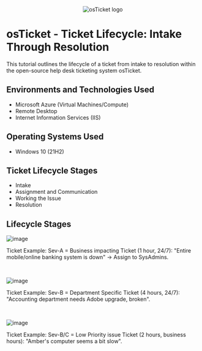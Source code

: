 <p align="center">
<img src="https://i.imgur.com/Clzj7Xs.png" alt="osTicket logo"/>
</p>

<h1>osTicket - Ticket Lifecycle: Intake Through Resolution</h1>
This tutorial outlines the lifecycle of a ticket from intake to resolution within the open-source help desk ticketing system osTicket.<br />


<h2>Environments and Technologies Used</h2>

- Microsoft Azure (Virtual Machines/Compute)
- Remote Desktop
- Internet Information Services (IIS)

<h2>Operating Systems Used </h2>

- Windows 10</b> (21H2)

<h2>Ticket Lifecycle Stages</h2>

- Intake
- Assignment and Communication
- Working the Issue
- Resolution

<h2>Lifecycle Stages</h2>

<p>

  ![image](https://github.com/anthonymdiaz/ticket-lifecycle/assets/167942930/89661b73-665d-4eae-af43-d8f3a169e28e)

</p>
<p>
Ticket Example:
Sev-A = Business impacting Ticket (1 hour, 24/7): "Entire mobile/online banking system is down" -> Assign to SysAdmins.</p>
<br />

<p>

  ![image](https://github.com/anthonymdiaz/ticket-lifecycle/assets/167942930/6a2b08dc-84c8-4eae-9f20-ed557125ed16)

</p>
<p>
Ticket Example: 
Sev-B = Department Specific Ticket (4 hours, 24/7): "Accounting department needs Adobe upgrade, broken".
</p>
<br />

<p>

  ![image](https://github.com/anthonymdiaz/ticket-lifecycle/assets/167942930/eea0f57b-5956-4ae0-9e39-eaddd6409684)

</p>
<p>
Ticket Example:
Sev-B/C = Low Priority issue Ticket (2 hours, business hours): "Amber's computer seems a bit slow".</p>
<br />
